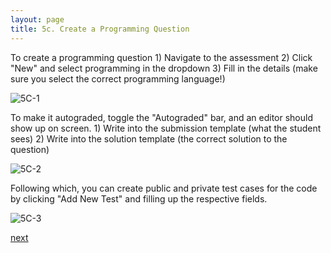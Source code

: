 ```yaml
---
layout: page
title: 5c. Create a Programming Question
---
```


To create a programming question
	1) Navigate to the assessment
	2) Click "New" and select programming in the dropdown
	3) Fill in the details (make sure you select the correct programming language!)

![5C-1](/images/5C-1.gif)

To make it autograded, toggle the "Autograded" bar, and an editor should show up on screen.
	1) Write into the submission template (what the student sees)
	2) Write into the solution template (the correct solution to the question)

![5C-2](/images/5C-2.gif)

Following which, you can create public and private test cases for the code by clicking "Add New Test" and filling up the respective fields.

![5C-3](/images/5C-3.gif)

[next](/help/5-assessments/D-student-instructor-view)

